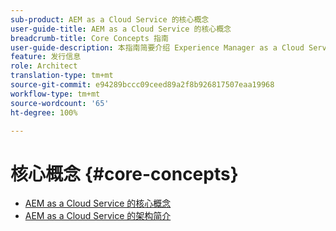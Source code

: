 ```yaml
---
sub-product: AEM as a Cloud Service 的核心概念
user-guide-title: AEM as a Cloud Service 的核心概念
breadcrumb-title: Core Concepts 指南
user-guide-description: 本指南简要介绍 Experience Manager as a Cloud Service 核心概念，包括新服务的架构。
feature: 发行信息
role: Architect
translation-type: tm+mt
source-git-commit: e94289bccc09ceed89a2f8b926817507eaa19968
workflow-type: tm+mt
source-wordcount: '65'
ht-degree: 100%

---
```



# 核心概念 {#core-concepts}

+ [AEM as a Cloud Service 的核心概念](/help/core-concepts/home.md)
+ [AEM as a Cloud Service 的架构简介](architecture.md)